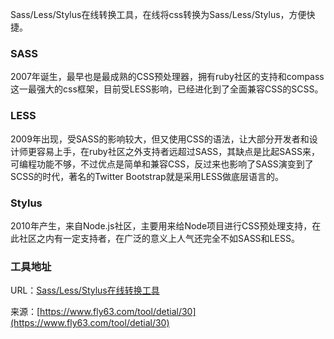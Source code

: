 Sass/Less/Stylus在线转换工具，在线将css转换为Sass/Less/Stylus，方便快捷。

### SASS
2007年诞生，最早也是最成熟的CSS预处理器，拥有ruby社区的支持和compass这一最强大的css框架，目前受LESS影响，已经进化到了全面兼容CSS的SCSS。

### LESS
2009年出现，受SASS的影响较大，但又使用CSS的语法，让大部分开发者和设计师更容易上手，在ruby社区之外支持者远超过SASS，其缺点是比起SASS来，可编程功能不够，不过优点是简单和兼容CSS，反过来也影响了SASS演变到了SCSS的时代，著名的Twitter Bootstrap就是采用LESS做底层语言的。

### Stylus
2010年产生，来自Node.js社区，主要用来给Node项目进行CSS预处理支持，在此社区之内有一定支持者，在广泛的意义上人气还完全不如SASS和LESS。

### 工具地址
URL：[Sass/Less/Stylus在线转换工具](https://www.fly63.com/tool/csass/)

来源：[https://www.fly63.com/tool/detial/30](https://www.fly63.com/tool/detial/30)